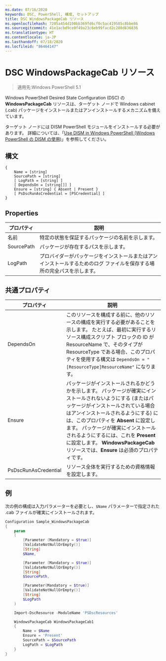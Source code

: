 ```yaml
---
ms.date: 07/16/2020
keywords: DSC, PowerShell, 構成, セットアップ
title: DSC WindowsPackageCab リソース
ms.openlocfilehash: 7205a454d100bb369fd6cf0c5ac419585c8bbe86
ms.sourcegitcommit: 41e1acbd9ce0f49a23c6eb99facd2c280d836836
ms.translationtype: HT
ms.contentlocale: ja-JP
ms.lasthandoff: 07/18/2020
ms.locfileid: "86464147"
---
```

# <a name="dsc-windowspackagecab-resource"></a>DSC WindowsPackageCab リソース

> 適用先:Windows PowerShell 5.1

Windows PowerShell Desired State Configuration (DSC) の **WindowsPackageCab** リソースは、ターゲット ノードで Windows cabinet (.cab) パッケージをインストールまたはアンインストールするメカニズムを備えています。

ターゲット ノードには DISM PowerShell モジュールをインストールする必要があります。 詳細については、「[Use DISM in Windows PowerShell (Windows PowerShell の DISM の使用)](/windows-hardware/manufacture/desktop/use-dism-in-windows-powershell-s14)」を参照してください。

## <a name="syntax"></a>構文

```Syntax
{
    Name = [string]
    SourcePath = [string]
    [ LogPath = [string] ]
    [ DependsOn = [string[]] ]
    Ensure = [string] { Absent | Present }
    [ PsDscRunAsCredential = [PSCredential] ]
}
```

## <a name="properties"></a>Properties

|プロパティ |説明 |
|---|---|
|名前 |特定の状態を保証するパッケージの名前を示します。 |
|SourcePath |パッケージが存在するパスを示します。 |
|LogPath |プロバイダーがパッケージをインストールまたはアンインストールするためのログ ファイルを保存する場所の完全パスを示します。 |

## <a name="common-properties"></a>共通プロパティ

|プロパティ |説明 |
|---|---|
|DependsOn |このリソースを構成する前に、他のリソースの構成を実行する必要があることを示します。 たとえば、最初に実行するリソース構成スクリプト ブロックの ID が ResourceName で、そのタイプが ResourceType である場合、このプロパティを使用する構文は `DependsOn = "[ResourceType]ResourceName"` になります。 |
|Ensure |パッケージがインストールされるかどうかを示します。 パッケージが確実にインストールされないようにする (またはパッケージがインストールされている場合はアンインストールされるようにする) には、このプロパティを **Absent** に設定します。 パッケージが確実にインストールされるようにするには、これを **Present** に設定します。 **WindowsPackageCab** リソースでは、**Ensure** は必須のプロパティです。 |
|PsDscRunAsCredential |リソース全体を実行するための資格情報を設定します。 |

## <a name="example"></a>例

次の例の構成は入力パラメーターを必要とし、`$Name` パラメーターで指定された .cab ファイルが確実にインストールされます。

```powershell
Configuration Sample_WindowsPackageCab
{
    param
    (
        [Parameter (Mandatory = $true)]
        [ValidateNotNullOrEmpty()]
        [String]
        $Name,

        [Parameter (Mandatory = $true)]
        [ValidateNotNullOrEmpty()]
        [String]
        $SourcePath,

        [Parameter(Mandatory = $true)]
        [ValidateNotNullOrEmpty()]
        [String]
        $LogPath
    )

    Import-DscResource -ModuleName 'PSDscResources'

    WindowsPackageCab WindowsPackageCab1
    {
        Name = $Name
        Ensure = 'Present'
        SourcePath = $SourcePath
        LogPath = $LogPath
    }
}
```
